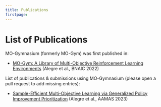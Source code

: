 ```yaml
---
title: Publications
firstpage:
---
```


# List of Publications

MO-Gymnasium (formerly MO-Gym) was first published in:
- [MO-Gym: A Library of Multi-Objective Reinforcement Learning Environments](https://bnaic2022.uantwerpen.be/wp-content/uploads/BNAICBeNeLearn_2022_submission_6485.pdf) (Alegre et al., BNAIC 2022)


List of publications & submissions using MO-Gymnasium (please open a pull request to add missing entries):
- [Sample-Efficient Multi-Objective Learning via Generalized Policy Improvement Prioritization](https://arxiv.org/abs/2301.07784) (Alegre et al., AAMAS 2023)
